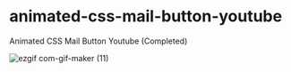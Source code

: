 # animated-css-mail-button-youtube

Animated CSS Mail Button Youtube (Completed)

![ezgif com-gif-maker (11)](https://user-images.githubusercontent.com/97748602/179358965-99ad9c73-f5cf-407c-b633-d920f50bbddc.gif)
